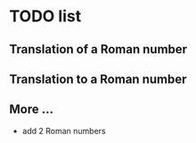 # TODO list


## Translation of a Roman number


## Translation to a Roman number


## More …
- add 2 Roman numbers
